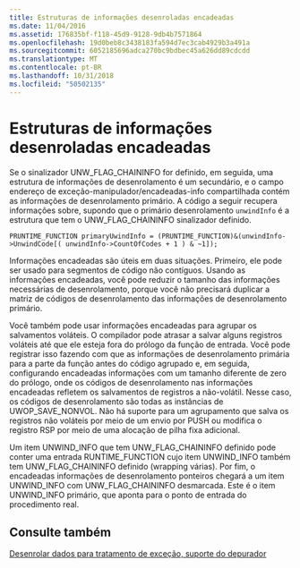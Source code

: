 ```yaml
---
title: Estruturas de informações desenroladas encadeadas
ms.date: 11/04/2016
ms.assetid: 176835bf-f118-45d9-9128-9db4b7571864
ms.openlocfilehash: 19d0beb8c3438183fa594d7ec3cab4929b3a491a
ms.sourcegitcommit: 6052185696adca270bc9bdbec45a626dd89cdcdd
ms.translationtype: MT
ms.contentlocale: pt-BR
ms.lasthandoff: 10/31/2018
ms.locfileid: "50502135"
---
```

# <a name="chained-unwind-info-structures"></a>Estruturas de informações desenroladas encadeadas

Se o sinalizador UNW_FLAG_CHAININFO for definido, em seguida, uma estrutura de informações de desenrolamento é um secundário, e o campo endereço de exceção-manipulador/encadeadas-info compartilhada contém as informações de desenrolamento primário. A código a seguir recupera informações sobre, supondo que o primário desenrolamento `unwindInfo` é a estrutura que tem o UNW_FLAG_CHAININFO sinalizador definido.

```
PRUNTIME_FUNCTION primaryUwindInfo = (PRUNTIME_FUNCTION)&(unwindInfo->UnwindCode[( unwindInfo->CountOfCodes + 1 ) & ~1]);
```

Informações encadeadas são úteis em duas situações. Primeiro, ele pode ser usado para segmentos de código não contíguos. Usando as informações encadeadas, você pode reduzir o tamanho das informações necessárias de desenrolamento, porque você não precisará duplicar a matriz de códigos de desenrolamento das informações de desenrolamento primário.

Você também pode usar informações encadeadas para agrupar os salvamentos voláteis. O compilador pode atrasar a salvar alguns registros voláteis até que ele esteja fora do prólogo da função de entrada. Você pode registrar isso fazendo com que as informações de desenrolamento primária para a parte da função antes do código agrupado e, em seguida, configurando encadeadas informações com um tamanho diferente de zero do prólogo, onde os códigos de desenrolamento nas informações encadeadas refletem os salvamentos de registros a não-volátil. Nesse caso, os códigos de desenrolamento são todas as instâncias de UWOP_SAVE_NONVOL. Não há suporte para um agrupamento que salva os registros não voláteis por meio de um envio por PUSH ou modifica o registro RSP por meio de uma alocação de pilha fixa adicional.

Um item UNWIND_INFO que tem UNW_FLAG_CHAININFO definido pode conter uma entrada RUNTIME_FUNCTION cujo item UNWIND_INFO também tem UNW_FLAG_CHAININFO definido (wrapping várias). Por fim, o encadeadas informações de desenrolamento ponteiros chegará a um item UNWIND_INFO com UNW_FLAG_CHAININFO desmarcada. Este é o item UNWIND_INFO primário, que aponta para o ponto de entrada do procedimento real.

## <a name="see-also"></a>Consulte também

[Desenrolar dados para tratamento de exceção, suporte do depurador](../build/unwind-data-for-exception-handling-debugger-support.md)